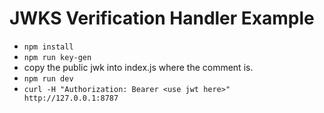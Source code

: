 # JWKS Verification Handler Example

- `npm install`
- `npm run key-gen`
- copy the public jwk into index.js where the comment is.
- `npm run dev`
- `curl -H "Authorization: Bearer <use jwt here>" http://127.0.0.1:8787`
